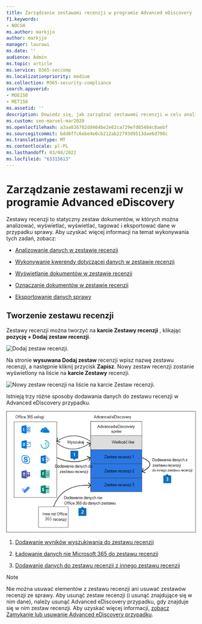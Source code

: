```yaml
---
title: Zarządzanie zestawami recenzji w programie Advanced eDiscovery
f1.keywords:
- NOCSH
ms.author: markjjo
author: markjjo
manager: laurawi
ms.date: ''
audience: Admin
ms.topic: article
ms.service: O365-seccomp
ms.localizationpriority: medium
ms.collection: M365-security-compliance
search.appverid:
- MOE150
- MET150
ms.assetid: ''
description: Dowiedz się, jak zarządzać zestawami recenzji w celu analizowania, wykonywania zapytań, wyświetlania, oznaczania i eksportowania danych w Advanced eDiscovery przypadku.
ms.custom: seo-marvel-mar2020
ms.openlocfilehash: a3aa836782dd464be2e62ca729efd85484c8aebf
ms.sourcegitcommit: bdd6ffc6ebe4e6cb212ab22793d9513dae6d798c
ms.translationtype: MT
ms.contentlocale: pl-PL
ms.lasthandoff: 03/08/2022
ms.locfileid: "63315613"
---
```

# <a name="manage-review-sets-in-advanced-ediscovery"></a>Zarządzanie zestawami recenzji w programie Advanced eDiscovery

Zestawy recenzji to statyczny zestaw dokumentów, w których można analizować, wyświetlać, wyświetlać, tagować i eksportować dane w przypadku sprawy. Aby uzyskać więcej informacji na temat wykonywania tych zadań, zobacz:

- [Analizowanie danych w zestawie recenzji](analyzing-data-in-review-set.md)

- [Wykonywanie kwerendy dotyczącej danych w zestawie recenzji](review-set-search.md)

- [Wyświetlanie dokumentów w zestawie recenzji](view-documents-in-review-set.md)

- [Oznaczanie dokumentów w zestawie recenzji](tagging-documents.md)

- [Eksportowanie danych sprawy](exporting-data-ediscover20.md)

## <a name="create-a-review-set"></a>Tworzenie zestawu recenzji

Zestawy recenzji można tworzyć na **karcie Zestawy recenzji** , klikając **pozycję + Dodaj zestaw recenzji**.

![Dodaj zestaw recenzji.](../media/f45c51d9-585d-47d1-b7fb-0288715e0b6a.png)

Na stronie **wysuwana Dodaj zestaw** recenzji wpisz nazwę zestawu recenzji, a następnie kliknij przycisk **Zapisz**. Nowy zestaw recenzji zostanie wyświetlony na liście na **karcie Zestawy** recenzji.

![Nowy zestaw recenzji na liście na karcie Zestaw recenzji.](../media/AeDnewreviewset.png)

Istnieją trzy różne sposoby dodawania danych do zestawu recenzji w Advanced eDiscovery przypadku.

![Trzy sposoby dodawania do zestawów recenzji.](../media/1f1f4efd-c03b-4255-bc3d-df358e56549c.png)

1. [Dodawanie wyników wyszukiwania do zestawu recenzji](add-data-to-review-set.md)

2. [Ładowanie danych nie Microsoft 365 do zestawu recenzji](load-non-Office-365-data-into-a-review-set.md)

3. [Dodawanie danych do zestawu recenzji z innego zestawu recenzji](add-data-to-review-set-from-another-review-set.md)

> [!NOTE]
> Nie można usuwać elementów z zestawu recenzji ani usuwać zestawów recenzji ze sprawy. Aby usunąć zestaw recenzji (i usunąć znajdujące się w nim dane), należy usunąć Advanced eDiscovery przypadku, gdy znajduje się w nim zestaw recenzji. Aby uzyskać więcej informacji, [zobacz Zamykanie lub usuwanie Advanced eDiscovery przypadku](close-or-delete-case.md).
